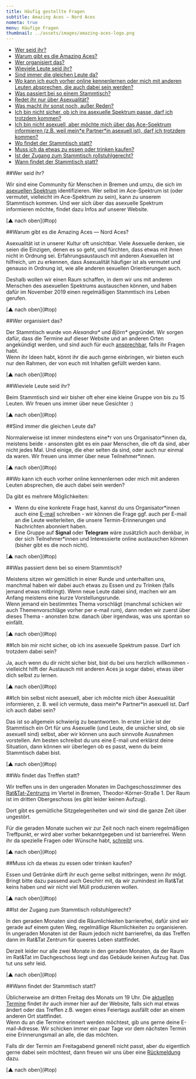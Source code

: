 ```yaml
---
title: Häufig gestellte Fragen
subtitle: Amazing Aces — Nord Aces
nometa: true
menu: Häufige Fragen
thumbnail: ../assets/images/amazing-aces-logo.png
---
```

<a name="top"></a>

- [Wer seid ihr?](#werseidihr)
- [Warum gibt es die Amazing Aces?](#warum)
- [Wer organisiert das?](#orga)
- [Wieviele Leute seid ihr?](#wieviele)
- [Sind immer die gleichen Leute da?](#diegleichenleute)
- [Wo kann ich euch vorher online kennenlernen oder mich mit anderen Leuten absprechen, die auch dabei sein werden?](#socialmedia)
- [Was passiert bei so einem Stammtisch?](#waspassiert)
- [Redet ihr nur über Asexualität?](#thema)
- [Was macht ihr sonst noch, außer Reden?](#wassonst)
- [Ich bin nicht sicher, ob ich ins asexuelle Spektrum passe, darf ich trotzdem kommen?](#nichtsicher)
- [Ich bin nicht asexuell, aber möchte mich über das Ace-Spektrum informieren (z.B. weil mein\*e Partner\*in asexuell ist), darf ich trotzdem kommen?](#nichtace)
- [Wo findet der Stammtisch statt?](#wo)
- [Muss ich da etwas zu essen oder trinken kaufen?](#essen)
- [Ist der Zugang zum Stammtisch rollstuhlgerecht?](#rollstuhl)
- [Wann findet der Stammtisch statt?](#wann)

##<a name="werseidihr"></a>Wer seid ihr?

Wir sind eine Community für Menschen in Bremen und umzu, die sich im [asexuellen Spektrum](/das-asexuelle-spektrum/) identifizieren. Wer selbst im Ace-Spektrum ist (oder vermutet, vielleicht im Ace-Spektrum zu sein), kann zu unserem Stammtisch kommen. Und wer sich über das asexuelle Spektrum informieren möchte, findet dazu Infos auf unserer Website.

<p class="up" markdown ="1">[▲ nach oben](#top)</p>

##<a name="warum"></a>Warum gibt es die Amazing Aces — Nord Aces?

Asexualität ist in unserer Kultur oft unsichtbar. Viele Asexuelle denken, sie seien die Einzigen, denen es so geht, und fürchten, dass etwas mit ihnen nicht in Ordnung sei. Erfahrungsaustausch mit anderen Asexuellen ist hilfreich, um zu erkennen, dass Asexualität häufiger ist als vermutet und genauso in Ordnung ist, wie alle anderen sexuellen Orientierungen auch.

Deshalb wollen wir einen Raum schaffen, in dem wir uns mit anderen Menschen des asexuellen Spektrums austauschen können, und haben dafür im November 2019 einen regelmäßigen Stammtisch ins Leben gerufen.

<p class="up" markdown ="1">[▲ nach oben](#top)</p>

##<a name="orga"></a>Wer organisiert das?

Der Stammtisch wurde von *Alexandra\** und *Björn\** gegründet. Wir sorgen dafür, dass die Termine auf dieser Website und an anderen Orten angekündigt werden, und sind auch für euch [ansprechbar](/kontakt/), falls ihr Fragen habt.  
Wenn ihr Ideen habt, könnt ihr die auch gerne einbringen, wir bieten euch nur den Rahmen, der von euch mit Inhalten gefüllt werden kann.

<!-- ![Foto_Hochformat_float_right](bild.jpg)-->

<p class="up" markdown ="1">[▲ nach oben](#top)</p>

##<a name="wieviele"></a>Wieviele Leute seid ihr?

Beim Stammtisch sind wir bisher oft eher eine kleine Gruppe von bis zu 15 Leuten. Wir freuen uns immer über neue Gesichter :)

<p class="up" markdown ="1">[▲ nach oben](#top)</p>

##<a name="diegleichenleute"></a>Sind immer die gleichen Leute da?

Normalerweise ist immer mindestens eine\*r von uns Organisator\*innen da, meistens beide - ansonsten gibt es ein paar Menschen, die oft da sind, aber nicht jedes Mal. Und einige, die eher selten da sind, oder auch nur einmal da waren. Wir freuen uns immer über neue Teilnehmer\*innen.

<p class="up" markdown ="1">[▲ nach oben](#top)</p>

##<a name="socialmedia"></a>Wo kann ich euch vorher online kennenlernen oder mich mit anderen Leuten absprechen, die auch dabei sein werden?

Da gibt es mehrere Möglichkeiten: 

<!-- - Zu jedem Stammtisch-Termin erstellen wir auch eine Veranstaltung auf [Facebook](https://facebook.com/AmazingAcesBS). Dort kannst du dich als Teilnehmer\*in oder als Interessiert eintragen und mit anderen Teilnehmer\*innen interagieren. Es sind aber nicht alle Leute, die zu unserem Stammtisch kommen, auch bei Facebook aktiv.-->
<!-- - Du kannst uns auf [Twitter](https://twitter.com/AmazingAcesBS) folgen. Auch da veröffentlichen wir zu jedem Termin einen Ankündigungstweet und du kannst dort kommentieren oder uns in deinem Tweet erwähnen, um andere Teilnehmer\*innen zu finden.--> 
- Wenn du eine konkrete Frage hast, kannst du uns Organisator\*innen auch eine [E-mail](/kontakt/) schreiben - wir können die Frage ggf. auch per E-mail an die Leute weiterleiten, die unsere Termin-Erinnerungen und Nachrichten abonniert haben.
- Eine Gruppe auf **Signal** oder **Telegram** wäre zusätzlich auch denkbar, in der sich Teilnehmer\*innen und Interessierte online austauschen können (bisher gibt es die noch nicht).

<p class="up" markdown ="1">[▲ nach oben](#top)</p>

##<a name="waspassiert"></a>Was passiert denn bei so einem Stammtisch?

Meistens sitzen wir gemütlich in einer Runde und unterhalten uns, manchmal haben wir dabei auch etwas zu Essen und zu Trinken (falls jemand etwas mitbringt). 
Wenn neue Leute dabei sind, machen wir am Anfang meistens eine kurze Vorstellungsrunde.  
Wenn jemand ein bestimmtes Thema vorschlägt (manchmal schicken wir auch Themenvorschläge vorher per e-mail rum), dann reden wir zuerst über dieses Thema - anonsten bzw. danach über irgendwas, was uns spontan so einfällt.

<p class="up" markdown ="1">[▲ nach oben](#top)</p>

<!-- ##<a name="thema"></a>Redet ihr nur über Asexualität?

Häufig reden wir über Themen, die mit Asexualität zu tun haben. 
Z. B. erzählen wir von unseren Coming-out-Erfahrungen oder unterhalten uns über Bücher, in denen Asexualität vorkommt, etc.  
Und manchmal reden wir einfach über irgendwas ganz anderes, was uns gerade interessiert - um eine angenehme Community aufzubauen und uns besser kennenzulernen.  
Welche Gesprächsthemen es an einem bestimmten Abend gibt, hängt davon ab, was die anwesenden Leute gerade besprechen wollen. Wir sind immer offen für Vorschläge.

<p class="up" markdown ="1">[▲ nach oben](#top)</p>

##<a name="wassonst"></a>Was macht ihr sonst noch, außer Reden?

Wir haben Tassen und einen Wasserkocher vor Ort und trinken oft Tee. Manchmal bringt auch jemand etwas zu essen mit. Ansonsten ist der Stammtisch schon hauptsächlich zum Reden gedacht. 

Wir könnten uns auch vorstellen, andere Sachen zu machen, wie z.B. zusammen einen Film gucken, Brettspiele spielen, Demo-Schilder für den CSD basteln, oder was auch immer euch so einfällt - allerdings würden wir das vorher ankündigen und ggf. einen extra-Termin dafür suchen, damit der eigentliche Stammtisch einfach eine Gesprächsrunde bleiben darf.

<p class="up" markdown ="1">[▲ nach oben](#top)</p>
-->
##<a name="nichtsicher"></a>Ich bin mir nicht sicher, ob ich ins asexuelle Spektrum passe. Darf ich trotzdem dabei sein?

Ja, auch wenn du dir nicht sicher bist, bist du bei uns herzlich willkommen - vielleicht hilft der Austausch mit anderen Aces ja sogar dabei, etwas über dich selbst zu lernen.

<p class="up" markdown ="1">[▲ nach oben](#top)</p>

##<a name="nichtace"></a>Ich bin selbst nicht asexuell, aber ich möchte mich über Asexualität informieren, z. B. weil ich vermute, dass mein\*e Partner\*in asexuell ist. Darf ich auch dabei sein?

Das ist so allgemein schwierig zu beantworten. In erster Linie ist der Stammtisch ein Ort für uns Asexuelle (und Leute, die unsicher sind, ob sie asexuell sind) selbst, aber wir können uns auch sinnvolle Ausnahmen vorstellen. Am besten schreibst du uns eine E-mail und erklärst deine Situation, dann können wir überlegen ob es passt, wenn du beim Stammtisch dabei bist.

<p class="up" markdown ="1">[▲ nach oben](#top)</p>

##<a name="wo"></a>Wo findet das Treffen statt?

Wir treffen uns in den ungeraden Monaten im Dachgeschosszimmer des [Rat&Tat-Zentrums](https://www.ratundtat-bremen.de/) im Viertel in Bremen, Theodor-Körner-Straße 1. Der Raum ist im dritten Obergeschoss (es gibt leider keinen Aufzug). 

Dort gibt es gemütliche Sitzgelegenheiten und wir sind die ganze Zeit über ungestört. 

Für die geraden Monate suchen wir zur Zeit noch nach einem regelmäßigen Treffpunkt, er wird aber vorher bekanntgegeben und ist barrierefrei. Wenn ihr da spezielle Fragen oder Wünsche habt, [schreibt](/kontakt/) uns.
<p class="up" markdown ="1">[▲ nach oben](#top)</p>

##<a name="essen"></a>Muss ich da etwas zu essen oder trinken kaufen?

Essen und Getränke dürft ihr euch gerne selbst mitbringen, wenn ihr mögt. Bringt bitte dazu passend auch Geschirr mit, da wir zumindest im Rat&Tat keins haben und wir nicht viel Müll produzieren wollen. 

<p class="up" markdown ="1">[▲ nach oben](#top)</p>

##<a name="rollstuhl"></a>Ist der Zugang zum Stammtisch rollstuhlgerecht?

In den geraden Monaten sind die Räumlichkeiten barrierefrei, dafür sind wir gerade auf einem guten Weg, regelmäßige Räumlichkeiten zu organisieren. In ungeraden Monaten ist der Raum jedoch nicht barrierefrei, da das Treffen dann im Rat&Tat Zentrum für queeres Leben stattfindet.

Derzeit leider nur alle zwei Monate in den geraden Monaten, da der Raum im Rat&Tat im Dachgeschoss liegt und das Gebäude keinen Aufzug hat. Das tut uns sehr leid.

<p class="up" markdown ="1">[▲ nach oben](#top)</p>

##<a name="wann"></a>Wann findet der Stammtisch statt?

Üblicherweise am dritten Freitag des Monats um 19 Uhr. Die [aktuellen Termine](/termine/) findet ihr auch immer hier auf der Website, falls sich mal etwas ändert oder das Treffen z.B. wegen eines Feiertags ausfällt oder an einem anderen Ort stattfindet.  
Wenn du an die Termine erinnert werden möchtest, gib uns gerne deine E-mail-Adresse. Wir schicken immer ein paar Tage vor dem nächsten Termin eine Erinnerungsmail an alle, die das möchten.

Falls dir der Termin am Freitagabend generell nicht passt, aber du eigentlich gerne dabei sein möchtest, dann freuen wir uns über eine [Rückmeldung](/kontakt/) dazu.

<p class="up" markdown ="1">[▲ nach oben](#top)</p>

